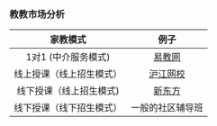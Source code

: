 ### 教教市场分析

| 家教模式                         | 例子                                      |
| :---:                           | :---:                                    |
| 1对1 (中介服务模式)               | [易教网](http://www.eduease.com/zixun.php) |
| 线上授课（线上招生模式）            | [沪江网校](https://class.hujiang.com/)    |
| 线下授课（线上招生模式)             | [新东方](http://www.xdf.cn/)              |
| 线下授课（线下招生模式）            | 一般的社区辅导班                           |